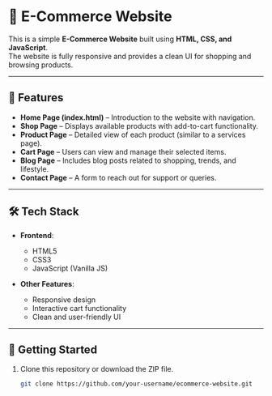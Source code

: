 # 🛒 E-Commerce Website

This is a simple **E-Commerce Website** built using **HTML, CSS, and JavaScript**.  
The website is fully responsive and provides a clean UI for shopping and browsing products.

---

## 📌 Features

- **Home Page (index.html)** – Introduction to the website with navigation.  
- **Shop Page** – Displays available products with add-to-cart functionality.  
- **Product Page** – Detailed view of each product (similar to a services page).  
- **Cart Page** – Users can view and manage their selected items.  
- **Blog Page** – Includes blog posts related to shopping, trends, and lifestyle.  
- **Contact Page** – A form to reach out for support or queries.  

---

## 🛠️ Tech Stack

- **Frontend**:  
  - HTML5  
  - CSS3  
  - JavaScript (Vanilla JS)

- **Other Features**:  
  - Responsive design  
  - Interactive cart functionality  
  - Clean and user-friendly UI  

---

## 🚀 Getting Started

1. Clone this repository or download the ZIP file.  
   ```bash
   git clone https://github.com/your-username/ecommerce-website.git


